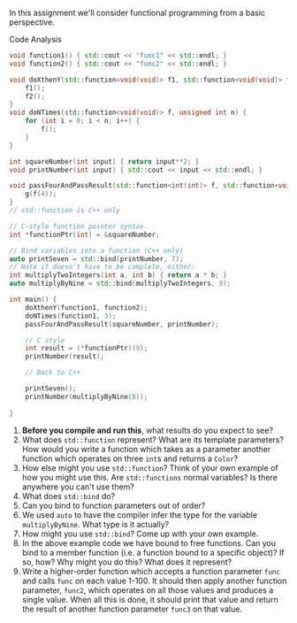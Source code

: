 
In this assignment we'll consider functional programming from a basic perspective.

Code Analysis

``` cpp
void function1() { std::cout << "func1" << std::endl; }
void function2() { std::cout << "func2" << std::endl; }

void doXthenY(std::function<void(void)> f1, std::function<void(void)> f2) {
	f1();
	f2();
}
void doNTimes(std::function<void(void)> f, unsigned int n) {
	for (int i = 0; i < n; i++) {
		f();
	}
}

int squareNumber(int input) { return input**2; }
void printNumber(int input) { std::cout << input << std::endl; }

void passFourAndPassResult(std::function<int(int)> f, std::function<void(int)> g) {
	g(f(4));
}
// std::function is C++ only

// C-style function pointer syntax
int *functionPtr(int) = &squareNumber;

// Bind variables into a function (C++ only)
auto printSeven = std::bind(printNumber, 7);
// Note it doesn't have to be complete, either:
int multiplyTwoIntegers(int a, int b) { return a * b; }
auto multiplyByNine = std::bind(multiplyTwoIntegers, 9);

int main() {
	doXthenY(function1, function2);
	doNTimes(function1, 3);
	passFourAndPassResult(squareNumber, printNumber);

	// C style
	int result = (*functionPtr)(9);
	printNumber(result);

	// Back to C++

	printSeven();
	printNumber(multiplyByNine(8));
	
}
```

1. **Before you compile and run this**, what results do you expect to see?
2. What does `std::function` represent? What are its template parameters? How would you write a function which takes as a parameter another function which operates on three `int`s and returns a `Color`?
3. How else might you use `std::function`? Think of your own example of how you might use this. Are `std::functions` normal variables? Is there anywhere you can't use them?
4. What does `std::bind` do? 
5. Can you bind to function parameters out of order?
6. We used `auto` to have the compiler infer the type for the variable `multiplyByNine`. What type is it actually?
7. How might you use `std::bind`? Come up with your own example. 
8. In the above example code we have bound to free functions. Can you bind to a member function (i.e. a function bound to a specific object)? If so, how? Why might you do this? What does it represent?
9. Write a higher-order function which accepts a function parameter `func` and calls `func` on each value 1-100. It should then apply another function parameter, `func2`, which operates on all those values and produces a single value. When all this is done, it should print that value and return the result of another function parameter `func3` on that value. 
